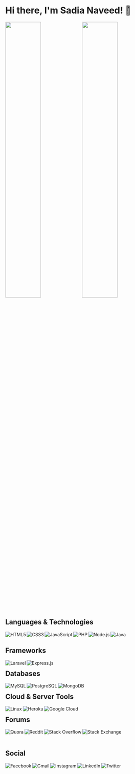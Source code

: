
<!--
**SadiaNaveed/SadiaNaveed** is a ✨ _special_ ✨ repository because its `README.md` (this file) appears on your GitHub profile.

Here are some ideas to get you started:

- 🔭 I’m currently working on ...
- 🌱 I’m currently learning ...
- 👯 I’m looking to collaborate on ...
- 🤔 I’m looking for help with ...
- 💬 Ask me about ...
- 📫 How to reach me: ...
- 😄 Pronouns: ...
- ⚡ Fun fact: ...
-->

# Hi there, I'm Sadia Naveed! :wave:

<img align="left" width="47%" src="https://github-readme-stats.vercel.app/api?username=SadiaNaveed&show_icons=true&theme=radical"/>
<img align="left" width="47%" src="https://github-readme-stats.vercel.app/api/top-langs/?username=SadiaNaveed&layout=compact"/>
<img  width="87%"></p>

## Languages & Technologies

<a href="#" target="_blank">
  <img alt="HTML5" align="left" src="https://img.shields.io/badge/HTML5-%23E34F26.svg?style=for-the-badge&logo=html5&logoColor=white"/>
</a>

<a href="#" target="_blank">
  <img alt="CSS3" align="left" src="https://img.shields.io/badge/CSS3-%231572B6.svg?style=for-the-badge&logo=css3&logoColor=white"/>
</a>

<a href="#" target="_blank">
  <img alt="JavaScript" align="left" src="https://img.shields.io/badge/JavaScript-%23F7DF1E.svg?style=for-the-badge&logo=javascript&logoColor=black"/>
</a>

<a href="#" target="_blank">
  <img alt="PHP" align="left" src="https://img.shields.io/badge/PHP-%23777BB4.svg?style=for-the-badge&logo=php&logoColor=white"/>
</a>

<a href="#" target="_blank">
  <img alt="Node.js" align="left" src="https://img.shields.io/badge/Node.js-%236DA55F.svg?style=for-the-badge&logo=node.js&logoColor=white"/>
</a>

<a href="#" target="_blank">
  <img alt="Java" align="left" src="https://img.shields.io/badge/Java-%23ED8B00.svg?style=for-the-badge&logo=openjdk&logoColor=white"/>
</a>

<img  width="47%"></p>

## Frameworks

<a href="#" target="_blank">
  <img alt="Laravel" align="left" src="https://img.shields.io/badge/Laravel-%23FF2D20.svg?style=for-the-badge&logo=laravel&logoColor=white"/>
</a>

<a href="#" target="_blank">
  <img alt="Express.js" align="left" src="https://img.shields.io/badge/Express.js-%23404d59.svg?style=for-the-badge&logo=express&logoColor=white"/>
</a>

<img  width="47%"></p>


## Databases

<a href="#">
  <img alt="MySQL" align="left" src="https://img.shields.io/badge/MySQL-%2300f.svg?style=for-the-badge&logo=mysql&logoColor=white"/>
</a>

<a href="#">
  <img alt="PostgreSQL" align="left" src="https://img.shields.io/badge/PostgreSQL-%23336791.svg?style=for-the-badge&logo=postgresql&logoColor=white"/>
</a>

<a href="#">
  <img alt="MongoDB" align="left" src="https://img.shields.io/badge/MongoDB-%2347A248.svg?style=for-the-badge&logo=mongodb&logoColor=white"/>
</a>

<img  width="27%"></p>

## Cloud & Server Tools

<a href="#">
  <img alt="Linux" align="left" src="https://img.shields.io/badge/Linux-FCC624?style=for-the-badge&logo=linux&logoColor=black"/>
</a>

<a href="#">
  <img alt="Heroku" align="left" src="https://img.shields.io/badge/Heroku-%23430098.svg?style=for-the-badge&logo=heroku&logoColor=white"/>
</a>

<a href="#">
  <img alt="Google Cloud" align="left" src="https://img.shields.io/badge/Google%20Cloud-%234285F4.svg?style=for-the-badge&logo=google-cloud&logoColor=white"/>
</a>

<img  width="27%"></p>

## Forums

<a href="#" target="_blank">
  <img alt="Quora" align="left" src="https://img.shields.io/badge/Quora-%23B92B27.svg?style=for-the-badge&logo=Quora&logoColor=white"/>
</a>

<a href="#" target="_blank">
  <img alt="Reddit" align="left" src="https://img.shields.io/badge/Reddit-%23FF4500.svg?style=for-the-badge&logo=Reddit&logoColor=white"/>
</a>

<a href="#" target="_blank">
  <img alt="Stack Overflow" align="left" src="https://img.shields.io/badge/Stackoverflow-FE7A16?style=for-the-badge&logo=stack-overflow&logoColor=white"/>
</a>

<a href="#" target="_blank">
  <img alt="Stack Exchange" align="left" src="https://img.shields.io/badge/StackExchange-%23ffffff.svg?style=for-the-badge&logo=StackExchange&logoColor=white"/>
</a>

<br><br>

## Social

<a href="#" target="_blank">
  <img alt="Facebook" align="left" src="https://img.shields.io/badge/Facebook-%231877F2.svg?style=for-the-badge&logo=Facebook&logoColor=white"/>
</a>

<a href="mailto:youremail@example.com" target="_blank">
  <img alt="Gmail" align="left" src="https://img.shields.io/badge/Gmail-D14836?style=for-the-badge&logo=gmail&logoColor=white"/>
</a>

<a href="#" target="_blank">
  <img alt="Instagram" align="left" src="https://img.shields.io/badge/Instagram-%23E4405F.svg?style=for-the-badge&logo=Instagram&logoColor=white"/>
</a>

<a href="#" target="_blank">
  <img alt="LinkedIn" align="left" src="https://img.shields.io/badge/LinkedIn-%230077B5.svg?style=for-the-badge&logo=linkedin&logoColor=white"/>
</a>

<a href="#" target="_blank">
  <img alt="Twitter" align="left" src="https://img.shields.io/badge/Twitter-%231DA1F2.svg?style=for-the-badge&logo=Twitter&logoColor=white"/>
</a>





